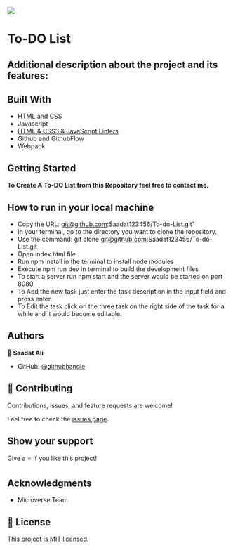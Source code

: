 ![](https://img.shields.io/badge/Microverse-blueviolet)

# To-DO List

## Additional description about the project and its features:

## Built With

- HTML and CSS
- Javascript
- [HTML & CSS3 & JavaScript Linters](https://github.com/microverseinc/linters-config/tree/master/html-css-js)
- Github and GithubFlow
- Webpack

## Getting Started

**To Create A To-DO List from this Repository feel free to contact me.**

## How to run in your local machine

- Copy the URL: git@github.com:Saadat123456/To-do-List.git"
- In your terminal, go to the directory you want to clone the repository.
- Use the command: git clone git@github.com:Saadat123456/To-do-List.git
- Open index.html file
- Run npm install in the terminal to install node modules
- Execute npm run dev in terminal to build the development files
- To start a server run npm start and the server would be started on port 8080
- To Add the new task just enter the task description in the input field and press enter.
- To Edit the task click on the three task on the right side of the task for a while and it would become editable.


## Authors

👤 **Saadat Ali**

- GitHub: [@githubhandle](https://github.com/Saadat123456)


## 🤝 Contributing

Contributions, issues, and feature requests are welcome!

Feel free to check the [issues page](../../issues/).

## Show your support

Give a ⭐️ if you like this project!

## Acknowledgments

- Microverse Team

## 📝 License

This project is [MIT](./MIT.md) licensed.
